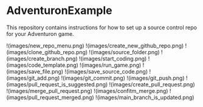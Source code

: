 # AdventuronExample
This repository contains instructions for how to set up a source control repo for your Adventuron game.

!(images/new_repo_menu.png)
!(images/create_new_github_repo.png)
!(images/clone_github_repo.png)
!(images/source_folder.png)
!(images/create_branch.png)
!(images/start_coding.png)
!(images/code_template.png)
!(images/run_game.png)
!(images/save_file.png)
!(images/save_source_code.png)
!(images/git_add.png)
!(images/git_commit.png)
!(images/git_push.png)
!(images/pull_request_is_suggested.png)
!(images/create_pull_request.png)
!(images/merge_pull_request.png)
!(images/confitm_merge.png)
!(images/pull_request_merged.png)
!(images/main_branch_is_updated.png)